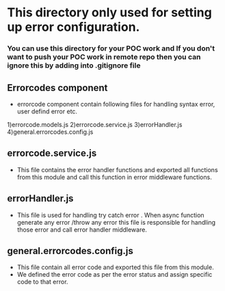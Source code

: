 # This directory only used for setting up error configuration.

### You can use this directory for your POC work and If you don't want to push your POC work in remote repo then you can ignore this by adding into .gitignore file

## Errorcodes component
* errorcode component contain following files for handling syntax error, user defind error etc.
 

1)errorcode.models.js
2)errorcode.service.js
3)errorHandler.js
4)general.errorcodes.config.js

## errorcode.service.js
 * This file contains the error handler functions and exported all functions from this module and call this function in error middleware functions.
 
 
 ## errorHandler.js
 * This file is used for handling try catch error . When async function generate any error /throw any error this file is responsible for handling those error and call error handler middleware.  

## general.errorcodes.config.js 
* This file contain all error code and exported this file from this module.
* We defined the error code as per the error status and assign specific code to that error.









